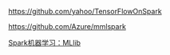 https://github.com/yahoo/TensorFlowOnSpark

https://github.com/Azure/mmlspark

[Spark机器学习：MLlib](https://www.toutiao.com/i6850600566842884616/)